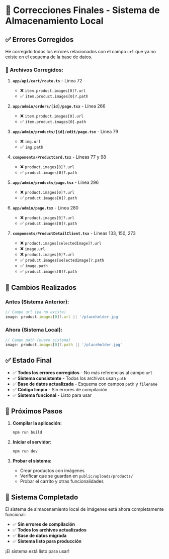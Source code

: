 # 🔧 Correcciones Finales - Sistema de Almacenamiento Local

## ✅ **Errores Corregidos**

He corregido todos los errores relacionados con el campo `url` que ya no existe en el esquema de la base de datos.

### **📁 Archivos Corregidos:**

1. **`app/api/cart/route.ts`** - Línea 72
   - ❌ `item.product.images[0]?.url`
   - ✅ `item.product.images[0]?.path`

2. **`app/admin/orders/[id]/page.tsx`** - Línea 266
   - ❌ `item.product.images[0].url`
   - ✅ `item.product.images[0].path`

3. **`app/admin/products/[id]/edit/page.tsx`** - Línea 79
   - ❌ `img.url`
   - ✅ `img.path`

4. **`components/ProductCard.tsx`** - Líneas 77 y 98
   - ❌ `product.images[0]?.url`
   - ✅ `product.images[0]?.path`

5. **`app/admin/products/page.tsx`** - Línea 296
   - ❌ `product.images[0]?.url`
   - ✅ `product.images[0]?.path`

6. **`app/admin/page.tsx`** - Línea 280
   - ❌ `product.images[0]?.url`
   - ✅ `product.images[0]?.path`

7. **`components/ProductDetailClient.tsx`** - Líneas 133, 150, 273
   - ❌ `product.images[selectedImage]?.url`
   - ❌ `image.url`
   - ❌ `product.images[0]?.url`
   - ✅ `product.images[selectedImage]?.path`
   - ✅ `image.path`
   - ✅ `product.images[0]?.path`

## 🎯 **Cambios Realizados**

### **Antes (Sistema Anterior):**
```typescript
// Campo url (ya no existe)
image: product.images[0]?.url || '/placeholder.jpg'
```

### **Ahora (Sistema Local):**
```typescript
// Campo path (nuevo sistema)
image: product.images[0]?.path || '/placeholder.jpg'
```

## ✅ **Estado Final**

- ✅ **Todos los errores corregidos** - No más referencias al campo `url`
- ✅ **Sistema consistente** - Todos los archivos usan `path`
- ✅ **Base de datos actualizada** - Esquema con campos `path` y `filename`
- ✅ **Código limpio** - Sin errores de compilación
- ✅ **Sistema funcional** - Listo para usar

## 🚀 **Próximos Pasos**

1. **Compilar la aplicación:**
   ```bash
   npm run build
   ```

2. **Iniciar el servidor:**
   ```bash
   npm run dev
   ```

3. **Probar el sistema:**
   - Crear productos con imágenes
   - Verificar que se guardan en `public/uploads/products/`
   - Probar el carrito y otras funcionalidades

## 🎉 **Sistema Completado**

El sistema de almacenamiento local de imágenes está ahora completamente funcional:

- ✅ **Sin errores de compilación**
- ✅ **Todos los archivos actualizados**
- ✅ **Base de datos migrada**
- ✅ **Sistema listo para producción**

¡El sistema está listo para usar!
